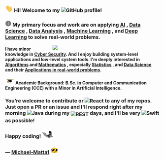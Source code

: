 ### <img src="Hi.gif" width="25px"> Hi! Welcome to my <img src="https://techstack-generator.vercel.app/github-icon.svg" alt="GitHub" width="25" height="25" style="background: white;"/> profile!

### <img src="info.gif" alt="React" width="20" height="20"/> My primary focus and work are on applying [AI](https://coursera.org/verify/professional-cert/6431TQRL08KE) , [Data Science](https://www.datacamp.com/certificate/DS0024547006007) , [Data Analysis](https://www.credly.com/badges/b55c8430-64aa-4585-8d04-5c61ed763e94/public_url) , [Machine Learning](https://www.coursera.org/account/accomplishments/specialization/8PSN10N0VCPC) , and [Deep Learning](https://www.coursera.org/account/accomplishments/professional-cert/4WFB3AL9MXXX) to solve real-world problems.

<img width="350" align="right" src="Michael-Matta1.gif">

#### I have minor knowledge in [Cyber Security](https://bugcrowd.com/h/Michael-Matta/). And I enjoy building system-level applications and low-level system tools. I'm deeply interested in [Algorithms](https://courses.edx.org/certificates/47a45d7d38e3416ebbddcb91ee10b474) and [Mathematics](https://credentials.edx.org/credentials/cdd33d80f7d447da99da93d4f49c822a/) , especially [Statistics](https://courses.edx.org/certificates/834f4fb0f7f14c62866f1d588d65e7d8) , and [Data Science](https://credentials.edx.org/credentials/1e53ef2355b346cda64a1ab25083b1fe/) and their [Applications in real-world problems](https://courses.edx.org/certificates/60b78caa27c14ce2a2f47d98b4debbb2).

#### <img src="Background.gif" alt="React" width="30" height="20"/> Academic Background: B.Sc. in Computer and Communication Engineering (CCE) with a Minor in Artificial Intelligence.

### You’re welcome to contribute or <img src="https://techstack-generator.vercel.app/react-icon.svg" alt="React" width="30" height="25"/> to any of my repos. Just open a PR or an issue and I'll respond right after my morning <img src="https://techstack-generator.vercel.app/java-icon.svg" alt="Java" width="30" height="30"/> during my <img src="https://techstack-generator.vercel.app/restapi-icon.svg" alt="REST" width="30" height="25" style="vertical-align: sub;"/> days, and I'll be very <img src="https://techstack-generator.vercel.app/swift-icon.svg" alt="Swift" width="30" height="30"/> as possible!

### Happy coding! <img src="Coding.gif" width="35px">

### — <a href="https://github.com/Michael-Matta1">Michael-Matta1</a> <img src="Signature.gif" width="25px" height="25">

